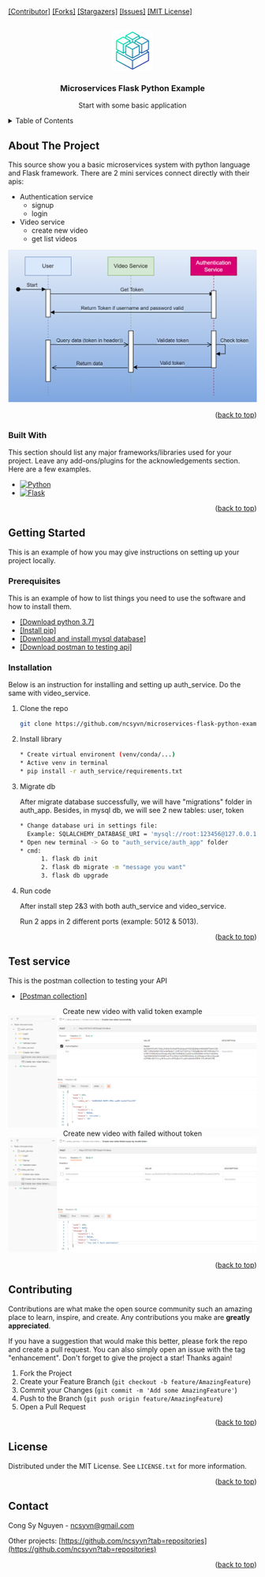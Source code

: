 <!-- Improved compatibility of back to top link: See: https://github.com/ncsyvn/microservices-flask-python-example/pulls -->
<a name="page-top"></a>
<!--
*** Thanks for checking out the "microservices-flask-python-example". If you have a suggestion
*** that would make this better, please fork the repo and create a pull request
*** or simply open an issue with the tag "enhancement".
*** Don't forget to give the project a star!
*** Thanks again! Now go create something AMAZING! :D
-->


[[Contributor]][contributors-url]
[[Forks]][forks-url]
[[Stargazers]][stars-url]
[[Issues]][issues-url]
[[MIT License]][license-url]



<!-- PROJECT LOGO -->
<br />
<div align="center">
  <a href="https://github.com/ncsyvn/microservices-flask-python-example">
    <img src="images/logo.png" alt="Logo" width="80" height="80">
  </a>

  <h3 align="center">Microservices Flask Python Example</h3>

  <p align="center">
    Start with some basic application
    <br />
</p>
</div>



<!-- TABLE OF CONTENTS -->
<details>
  <summary>Table of Contents</summary>
  <ol>
    <li>
      <a href="#about-the-project">About The Project</a>
      <ul>
        <li><a href="#built-with">Built With</a></li>
      </ul>
    </li>
    <li>
      <a href="#getting-started">Getting Started</a>
      <ul>
        <li><a href="#prerequisites">Prerequisites</a></li>
        <li><a href="#installation">Installation</a></li>
      </ul>
    </li>
    <li><a href="#usage">Usage</a></li>
    <li><a href="#test-service">Test Service</a></li>
    <li><a href="#contributing">Contributing</a></li>
    <li><a href="#license">License</a></li>
    <li><a href="#contact">Contact</a></li>
  </ol>
</details>



<!-- ABOUT THE PROJECT -->
## About The Project


This source show you a basic microservices system with python language and Flask framework.
There are 2 mini services connect directly with their apis:
* Authentication service
    * signup
    * login
* Video service
    * create new video
    * get list videos

<a href="https://github.com/ncsyvn/microservices-flask-python-example/images/microservices-architecture.png">
    <img src="images/microservices-architecture.png" alt="Architecture">
</a>
<p align="right">(<a href="#page-top">back to top</a>)</p>



### Built With

This section should list any major frameworks/libraries used for your project. Leave any add-ons/plugins for the acknowledgements section. Here are a few examples.

* [![Python][python-shield]][python-url]
* [![Flask][flask-shield]][flask-url]

<p align="right">(<a href="#page-top">back to top</a>)</p>



<!-- GETTING STARTED -->
## Getting Started

This is an example of how you may give instructions on setting up your project locally.

### Prerequisites

This is an example of how to list things you need to use the software and how to install them.
* [[Download python 3.7]][download-python-url]
* [[Install pip]][install-pip-url]
* [[Download and install mysql database]][download-mysql-url]
* [[Download postman to testing api]][download-postman-url]

  
### Installation

Below is an instruction for installing and setting up auth_service. Do the same with video_service.

1. Clone the repo
   ```sh
   git clone https://github.com/ncsyvn/microservices-flask-python-example.git
   ```
2. Install library
   ```sh
   * Create virtual environent (venv/conda/...)
   * Active venv in terminal
   * pip install -r auth_service/requirements.txt
   ```
3. Migrate db

    After migrate database successfully, we will have "migrations" folder in auth_app. 
    Besides, in mysql db, we will see 2 new tables: user, token
   ```sh
   * Change database uri in settings file:
     Example: SQLALCHEMY_DATABASE_URI = 'mysql://root:123456@127.0.0.1:3306/auth_service'
   * Open new terminal -> Go to "auth_service/auth_app" folder
   * cmd: 
         1. flask db init
         2. flask db migrate -m "message you want"
         3. flask db upgrade  
   ```

4. Run code
    
    After install step 2&3 with both auth_service and video_service. 

    Run 2 apps in 2 different ports (example: 5012 & 5013).
<p align="right">(<a href="#readme-top">back to top</a>)</p>



<!-- Test service -->
## Test service
This is the postman collection to testing your API
* [[Postman collection]][postman-testing-url]
<div align="center">
    <h12>Create new video with valid token example</h12>
</div>
<a href="https://github.com/ncsyvn/microservices-flask-python-example/images/create-video-success-with-token.png">
    <img src="images/create-video-success-with-token.png" alt="Create video success with valid token">
</a>
<div align="center">
    <h12>Create new video with failed without token</h12>
</div>
<a href="https://github.com/ncsyvn/microservices-flask-python-example/images/create-video-failed-without-token.png">
    <img src="images/create-video-failed-without-token.png" alt="Create video failed without">
</a>
<p align="right">(<a href="#readme-top">back to top</a>)</p>


<!-- CONTRIBUTING -->
## Contributing

Contributions are what make the open source community such an amazing place to learn, inspire, and create. Any contributions you make are **greatly appreciated**.

If you have a suggestion that would make this better, please fork the repo and create a pull request. You can also simply open an issue with the tag "enhancement".
Don't forget to give the project a star! Thanks again!

1. Fork the Project
2. Create your Feature Branch (`git checkout -b feature/AmazingFeature`)
3. Commit your Changes (`git commit -m 'Add some AmazingFeature'`)
4. Push to the Branch (`git push origin feature/AmazingFeature`)
5. Open a Pull Request

<p align="right">(<a href="#readme-top">back to top</a>)</p>



<!-- LICENSE -->
## License

Distributed under the MIT License. See `LICENSE.txt` for more information.

<p align="right">(<a href="#readme-top">back to top</a>)</p>



<!-- CONTACT -->
## Contact

Cong Sy Nguyen - ncsyvn@gmail.com

Other projects: [https://github.com/ncsyvn?tab=repositories](https://github.com/ncsyvn?tab=repositories)

<p align="right">(<a href="#readme-top">back to top</a>)</p>



<!-- MARKDOWN LINKS & IMAGES -->
<!-- https://www.markdownguide.org/basic-syntax/#reference-style-links -->
[python-shield]: https://img.shields.io/static/v1?label=python&message=v3.7&color=green
[flask-shield]: https://img.shields.io/static/v1?label=flask&message=2.0.1&color=green
[contributors-shield]: https://img.shields.io/github/contributors/ncsyvn/microservices-flask-python-example.svg?style=for-the-badge
[contributors-url]: https://github.com/ncsyvn/microservices-flask-python-example/graphs/contributors
[forks-shield]: https://img.shields.io/github/forks/ncsyvn/microservices-flask-python-example.svg?style=for-the-badge
[forks-url]: https://github.com/ncsyvn/microservices-flask-python-example/network/members
[stars-shield]: https://img.shields.io/github/stars/ncsyvn/microservices-flask-python-example.svg?style=for-the-badge
[stars-url]: https://github.com/ncsyvn/microservices-flask-python-example/stargazers
[issues-shield]: https://img.shields.io/github/issues/ncsyvn/microservices-flask-python-example.svg?style=for-the-badge
[issues-url]: https://github.com/ncsyvn/microservices-flask-python-example/issues
[license-shield]: https://img.shields.io/github/license/ncsyvn/microservices-flask-python-example.svg?style=for-the-badge
[license-url]: https://github.com/ncsyvn/microservices-flask-python-example/blob/master/LICENSE.txt
[linkedin-shield]: https://img.shields.io/badge/-LinkedIn-black.svg?style=for-the-badge&logo=linkedin&colorB=555
[product-screenshot]: images/screenshot.png
[python-url]: https://www.python.org/
[flask-url]: https://flask.palletsprojects.com
[download-python-url]: https://www.python.org/downloads/
[install-pip-url]: https://pip.pypa.io/en/stable/installation/
[download-mysql-url]: https://dev.mysql.com/downloads/installer/
[download-postman-url]: https://www.postman.com/
[postman-testing-url]: https://elements.getpostman.com/redirect?entityId=8820631-7d76b73e-dc98-41f1-b16e-cfafed1bd431&entityType=collection
